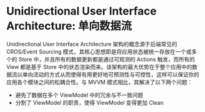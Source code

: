 # Unidirectional User Interface Architecture: 单向数据流

Unidirectional User Interface Architecture 架构的概念源于后端常见的 CROS/Event Sourcing 模式，其核心思想即是将应用状态被统一存放在一个或多个的 Store 中，并且所有的数据更新都是通过可观测的 Actions 触发，而所有的 View 都是基于 Store 中的状态渲染而来。该架构的最大优势在于整个应用中的数据流以单向流动的方式从而使得有用更好地可预测性与可控性，这样可以保证你的应用各个模块之间的松耦合性。与 MVVM 模式相比，其解决了以下两个问题：

- 避免了数据在多个 ViewModel 中的冗余与不一致问题
- 分割了 ViewModel 的职责，使得 ViewModel 变得更加 Clean
